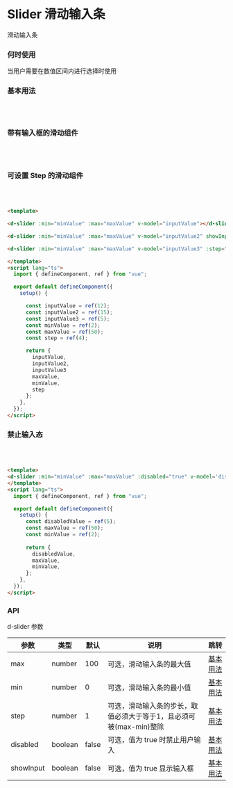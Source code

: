 # Slider 滑动输入条

滑动输入条

### 何时使用

当用户需要在数值区间内进行选择时使用

### 基本用法

<br />
<d-slider :min="minValue" :max="maxValue"  v-model='inputValue'></d-slider>
<br />

### 带有输入框的滑动组件

<br />
<d-slider :min="minValue" :max="maxValue" v-model='inputValue2' showInput></d-slider>
<br />

### 可设置 Step 的滑动组件
<br />
<d-slider :min="minValue" :max="maxValue" v-model='inputValue3' :step="step"></d-slider>

<br />

```html
<template>

<d-slider :min="minValue" :max="maxValue" v-model="inputValue"></d-slider>

<d-slider :min="minValue" :max="maxValue" v-model="inputValue2" showInput></d-slider>

<d-slider :min="minValue" :max="maxValue" v-model="inputValue3" :step="step"></d-slider>

</template>
<script lang="ts">
  import { defineComponent, ref } from "vue";

  export default defineComponent({
    setup() {

      const inputValue = ref(12);
      const inputValue2 = ref(15);
      const inputValue3 = ref(5);
      const minValue = ref(2);
      const maxValue = ref(50);
      const step = ref(4);

      return {
        inputValue,
        inputValue2,
        inputValue3
        maxValue,
        minValue,
        step
      };
    },
  });
</script>
```

### 禁止输入态

<br />
<d-slider :min="minValue" :max="maxValue" :disabled="true" v-model='disabledValue'></d-slider>
<br />

```html
<template>
<d-slider :min="minValue" :max="maxValue" :disabled="true" v-model='disabledValue'></d-slider>
</template>
<script lang="ts">
  import { defineComponent, ref } from "vue";

  export default defineComponent({
    setup() {
      const disabledValue = ref(5);
      const maxValue = ref(50);
      const minValue = ref(2);
      
      return {
        disabledValue,
        maxValue,
        minValue,
      };
    },
  });
</script>
```

<script lang="ts">
import { defineComponent, ref } from 'vue'
export default defineComponent({
  setup() {
    const disabledValue = ref(5);
    const inputValue = ref(12);
    const inputValue2 = ref(15);
    const inputValue3 = ref(5);
    const minValue = ref(2);
    const maxValue = ref(50);
    const step = ref(4);
  
    return {
      disabledValue,
      inputValue,
      inputValue2,
      inputValue3,
      maxValue,
      minValue,
      step
    }
  }
})
</script>

### API

d-slider 参数

| 参数    | 类型  | 默认 | 说明                                                              | 跳转 |
| --------- | ------- | ----- | ------------------------------------------------------------------- | ---- |
| max       | number  | 100   | 可选，滑动输入条的最大值                                |[基本用法](#基本用法)      |
| min       | number  | 0     | 可选，滑动输入条的最小值                                |[基本用法](#基本用法)       |
| step      | number  | 1     | 可选，滑动输入条的步长，取值必须大于等于1，且必须可被(max-min)整除 |[基本用法](#可设置Step的滑动组件)       |
| disabled  | boolean | false | 可选，值为 true 时禁止用户输入                          |[基本用法](#禁止输入态)      |
| showInput | boolean | false | 可选，值为 true 显示输入框                                |[基本用法](#带有输入框的滑动组件)        |

